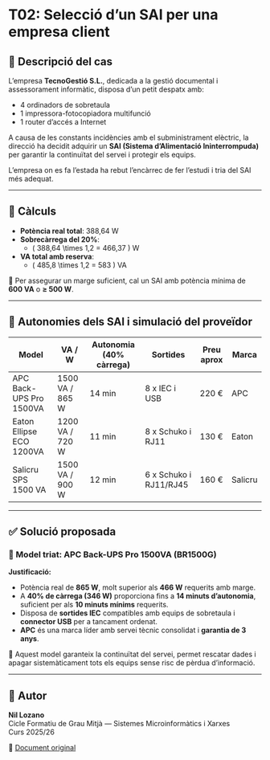 # T02: Selecció d’un SAI per una empresa client

## 🏢 Descripció del cas

L’empresa **TecnoGestió S.L.**, dedicada a la gestió documental i assessorament informàtic, disposa d’un petit despatx amb:

- 4 ordinadors de sobretaula
- 1 impressora-fotocopiadora multifunció
- 1 router d’accés a Internet

A causa de les constants incidències amb el subministrament elèctric, la direcció ha decidit adquirir un **SAI (Sistema d’Alimentació Ininterrompuda)** per garantir la continuïtat del servei i protegir els equips.

L’empresa on es fa l’estada ha rebut l’encàrrec de fer l’estudi i tria del SAI més adequat.

---

## 📐 Càlculs

- **Potència real total**: 388,64 W  
- **Sobrecàrrega del 20%**:  
  - \( 388,64 \times 1,2 = 466,37 \) W  
- **VA total amb reserva**:  
  - \( 485,8 \times 1,2 = 583 \) VA  

🔎 Per assegurar un marge suficient, cal un SAI amb potència mínima de **600 VA** o **≥ 500 W**.

---

## 🔋 Autonomies dels SAI i simulació del proveïdor

| Model                          | VA / W         | Autonomia (40% càrrega) | Sortides               | Preu aprox | Marca    |
|-------------------------------|----------------|--------------------------|------------------------|------------|----------|
| APC Back-UPS Pro 1500VA       | 1500 VA / 865 W| 14 min                   | 8 x IEC i USB          | 220 €      | APC      |
| Eaton Ellipse ECO 1200VA      | 1200 VA / 720 W| 11 min                   | 8 x Schuko i RJ11      | 130 €      | Eaton    |
| Salicru SPS 1500 VA           | 1500 VA / 900 W| 12 min                   | 6 x Schuko i RJ11/RJ45 | 160 €      | Salicru  |

---

## ✅ Solució proposada

### 🔧 Model triat: **APC Back-UPS Pro 1500VA (BR1500G)**

**Justificació:**

- Potència real de **865 W**, molt superior als **466 W** requerits amb marge.
- A **40% de càrrega (346 W)** proporciona fins a **14 minuts d’autonomia**, suficient per als **10 minuts mínims** requerits.
- Disposa de **sortides IEC** compatibles amb equips de sobretaula i **connector USB** per a tancament ordenat.
- **APC** és una marca líder amb servei tècnic consolidat i **garantia de 3 anys**.

📌 Aquest model garanteix la continuïtat del servei, permet rescatar dades i apagar sistemàticament tots els equips sense risc de pèrdua d’informació.

---

## 👤 Autor

**Nil Lozano**  
Cicle Formatiu de Grau Mitjà — Sistemes Microinformàtics i Xarxes  
Curs 2025/26

🔗 [Document original](https://docs.google.com/document/d/1BL4O1KotV4UR_P5rjN74C6-fLpEkKJ0FNRRUhrEge48/edit?usp=sharing)
